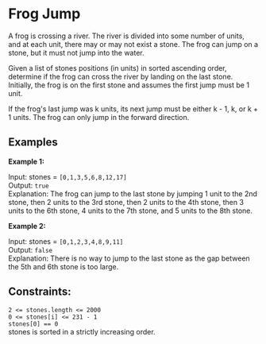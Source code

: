 # Frog Jump
A frog is crossing a river. The river is divided into some number of units, and at each unit, there may or may not exist a stone. The frog can jump on a stone, but it must not jump into the water.

Given a list of stones positions (in units) in sorted ascending order, determine if the frog can cross the river by landing on the last stone. Initially, the frog is on the first stone and assumes the first jump must be 1 unit.

If the frog's last jump was k units, its next jump must be either k - 1, k, or k + 1 units. The frog can only jump in the forward direction.

 
## Examples
**Example 1:**<br>

Input: stones = `[0,1,3,5,6,8,12,17]`<br>
Output: `true`<br>
Explanation: The frog can jump to the last stone by jumping 1 unit to the 2nd stone, then 2 units to the 3rd stone, then 2 units to the 4th stone, then 3 units to the 6th stone, 4 units to the 7th stone, and 5 units to the 8th stone.<br>

**Example 2:**

Input: stones = `[0,1,2,3,4,8,9,11]`<br>
Output: `false`<br>
Explanation: There is no way to jump to the last stone as the gap between the 5th and 6th stone is too large.<br>
 

## Constraints:

`2 <= stones.length <= 2000`<br>
`0 <= stones[i] <= 231 - 1`<br>
`stones[0] == 0`<br>
stones is sorted in a strictly increasing order.